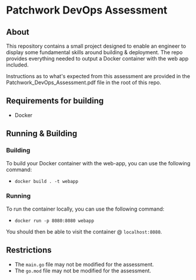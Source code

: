 # Patchwork DevOps Assessment
## About
This repository contains a small project designed to enable an engineer to display some fundamental skills around building & deployment. The repo provides everything needed to output a Docker container with the web app included.

Instructions as to what's expected from this assessment are provided in the Patchwork_DevOps_Assessment.pdf file in the root of this repo. 

## Requirements for building
- Docker

## Running & Building
### Building
To build your Docker container with the web-app, you can use the following command:
- `docker build . -t webapp`

### Running
To run the container locally, you can use the following command:
- `docker run -p 8080:8080 webapp`

You should then be able to visit the container @ `localhost:8080`.

## Restrictions
- The `main.go` file may not be modified for the assessment.
- The `go.mod` file may not be modified for the assessment. 